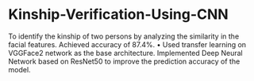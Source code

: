 # Kinship-Verification-Using-CNN
To identify the kinship of two persons by analyzing the similarity in the facial features. Achieved accuracy of 87.4%. • Used transfer learning on VGGFace2 network as the base architecture. Implemented Deep Neural Network based on ResNet50 to improve the prediction accuracy of the model.
